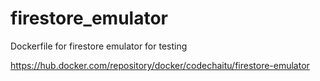 # firestore_emulator
Dockerfile for firestore emulator for testing

https://hub.docker.com/repository/docker/codechaitu/firestore-emulator

